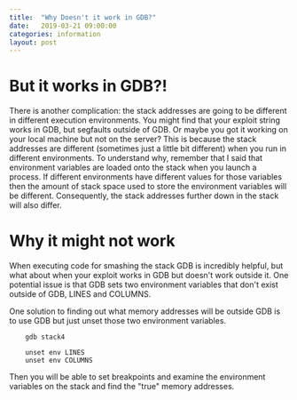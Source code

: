 ```yaml
---
title:  "Why Doesn't it work in GDB?"
date:   2019-03-21 09:00:00
categories: information 
layout: post
---
```



# But it works in GDB?!

There is another complication: the stack addresses are going to be different in different execution environments. You might find that your exploit string works in GDB, but segfaults outside of GDB. Or maybe you got it working on your local machine but not on the server? This is because the stack addresses are different (sometimes just a little bit different) when you run in different environments. To understand why, remember that I said that environment variables are loaded onto the stack when you launch a process. If different environments have different values for those variables then the amount of stack space used to store the environment variables will be different. Consequently, the stack addresses further down in the stack will also differ. 


# Why it might not work

When executing code for smashing the stack GDB is incredibly helpful, but what about when your exploit works in GDB but doesn't work outside it.  One potential issue is that GDB sets two environment variables that don't exist outside of GDB, LINES and COLUMNS.

One solution to finding out what memory addresses will be outside GDB is to use GDB but just unset those two environment variables.

```
	gdb stack4

	unset env LINES
	unset env COLUMNS
```
Then you will be able to set breakpoints and examine the environment variables on the stack and find the "true" memory addresses.


